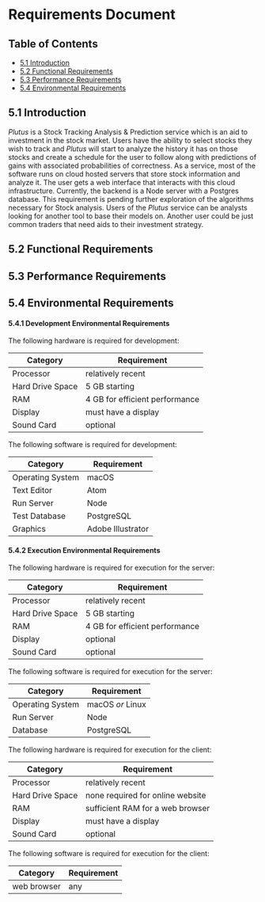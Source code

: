 # Requirements Document

## Table of Contents
- [5.1 Introduction](#51-introduction)
- [5.2 Functional Requirements](#52-functional-requirements)
- [5.3 Performance Requirements](#53-performance-requirements)
- [5.4 Environmental Requirements](#54-environmental-requirements)

## 5.1 Introduction

_Plutus_ is a Stock Tracking Analysis & Prediction service which is an aid to investment in the stock market. Users have the ability to select stocks they wish to track and _Plutus_ will start to analyze the history it has on those stocks and create a schedule for the user to follow along with predictions of gains with associated probabilities of correctness. As a service, most of the software runs on cloud hosted servers that store stock information and analyze it. The user gets a web interface that interacts with this cloud infrastructure. Currently, the backend is a Node server with a Postgres database. This requirement is pending further exploration of the algorithms necessary for Stock analysis. Users of the _Plutus_ service can be analysts looking for another tool to base their models on. Another user could be just common traders that need aids to their investment strategy.

## 5.2 Functional Requirements

## 5.3 Performance Requirements

## 5.4 Environmental Requirements

#### 5.4.1 Development Environmental Requirements

The following hardware is required for development:

| Category | Requirement |
| --- | --- |
| Processor | relatively recent |
| Hard Drive Space | 5 GB starting |
| RAM | 4 GB for efficient performance |
| Display | must have a display |
| Sound Card | optional |

The following software is required for development:

| Category | Requirement |
| --- | --- |
| Operating System | macOS |
| Text Editor | Atom |
| Run Server | Node |
| Test Database | PostgreSQL |
| Graphics | Adobe Illustrator |

#### 5.4.2 Execution Environmental  Requirements

The following hardware is required for execution for the server:

| Category | Requirement |
| --- | --- |
| Processor | relatively recent |
| Hard Drive Space | 5 GB starting |
| RAM | 4 GB for efficient performance |
| Display | optional |
| Sound Card | optional |

The following software is required for execution for the server:

| Category | Requirement |
| --- | --- |
| Operating System | macOS _or_ Linux |
| Run Server | Node |
| Database | PostgreSQL

The following hardware is required for execution for the client:

| Category | Requirement |
| --- | --- |
| Processor | relatively recent |
| Hard Drive Space | none required for online website |
| RAM | sufficient RAM for a web browser |
| Display | must have a display |
| Sound Card | optional |

The following software is required for execution for the client:

| Category | Requirement |
| --- | --- |
| web browser | any |
